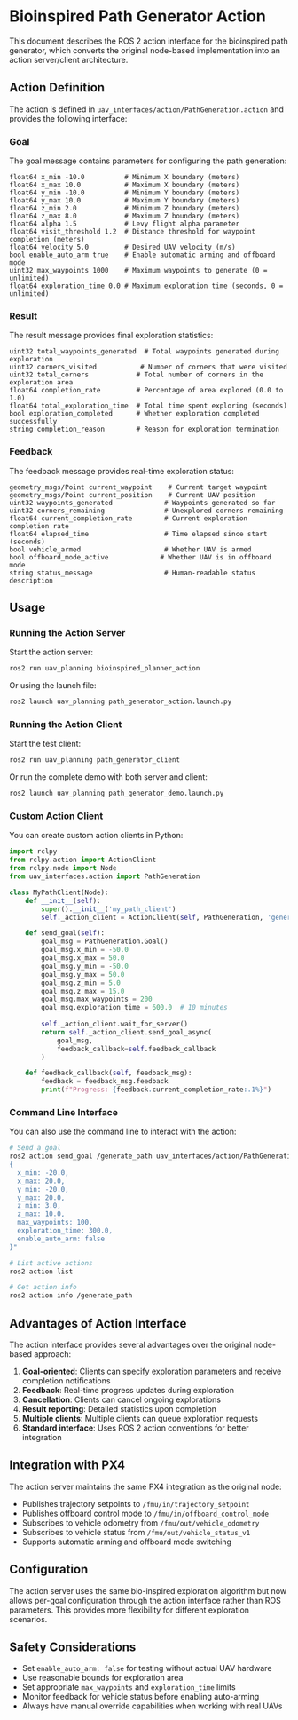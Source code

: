 # Bioinspired Path Generator Action

This document describes the ROS 2 action interface for the bioinspired path generator, which converts the original node-based implementation into an action server/client architecture.

## Action Definition

The action is defined in `uav_interfaces/action/PathGeneration.action` and provides the following interface:

### Goal

The goal message contains parameters for configuring the path generation:

```
float64 x_min -10.0          # Minimum X boundary (meters)
float64 x_max 10.0           # Maximum X boundary (meters)  
float64 y_min -10.0          # Minimum Y boundary (meters)
float64 y_max 10.0           # Maximum Y boundary (meters)
float64 z_min 2.0            # Minimum Z boundary (meters)
float64 z_max 8.0            # Maximum Z boundary (meters)
float64 alpha 1.5            # Levy flight alpha parameter
float64 visit_threshold 1.2  # Distance threshold for waypoint completion (meters)
float64 velocity 5.0         # Desired UAV velocity (m/s)
bool enable_auto_arm true    # Enable automatic arming and offboard mode
uint32 max_waypoints 1000    # Maximum waypoints to generate (0 = unlimited)
float64 exploration_time 0.0 # Maximum exploration time (seconds, 0 = unlimited)
```

### Result

The result message provides final exploration statistics:

```
uint32 total_waypoints_generated  # Total waypoints generated during exploration
uint32 corners_visited           # Number of corners that were visited
uint32 total_corners            # Total number of corners in the exploration area
float64 completion_rate         # Percentage of area explored (0.0 to 1.0)
float64 total_exploration_time  # Total time spent exploring (seconds)
bool exploration_completed      # Whether exploration completed successfully
string completion_reason        # Reason for exploration termination
```

### Feedback

The feedback message provides real-time exploration status:

```
geometry_msgs/Point current_waypoint    # Current target waypoint
geometry_msgs/Point current_position    # Current UAV position
uint32 waypoints_generated             # Waypoints generated so far
uint32 corners_remaining               # Unexplored corners remaining
float64 current_completion_rate        # Current exploration completion rate
float64 elapsed_time                   # Time elapsed since start (seconds)
bool vehicle_armed                     # Whether UAV is armed
bool offboard_mode_active             # Whether UAV is in offboard mode
string status_message                  # Human-readable status description
```

## Usage

### Running the Action Server

Start the action server:

```bash
ros2 run uav_planning bioinspired_planner_action
```

Or using the launch file:

```bash
ros2 launch uav_planning path_generator_action.launch.py
```

### Running the Action Client

Start the test client:

```bash
ros2 run uav_planning path_generator_client
```

Or run the complete demo with both server and client:

```bash
ros2 launch uav_planning path_generator_demo.launch.py
```

### Custom Action Client

You can create custom action clients in Python:

```python
import rclpy
from rclpy.action import ActionClient
from rclpy.node import Node
from uav_interfaces.action import PathGeneration

class MyPathClient(Node):
    def __init__(self):
        super().__init__('my_path_client')
        self._action_client = ActionClient(self, PathGeneration, 'generate_path')

    def send_goal(self):
        goal_msg = PathGeneration.Goal()
        goal_msg.x_min = -50.0
        goal_msg.x_max = 50.0
        goal_msg.y_min = -50.0
        goal_msg.y_max = 50.0
        goal_msg.z_min = 5.0
        goal_msg.z_max = 15.0
        goal_msg.max_waypoints = 200
        goal_msg.exploration_time = 600.0  # 10 minutes
        
        self._action_client.wait_for_server()
        return self._action_client.send_goal_async(
            goal_msg, 
            feedback_callback=self.feedback_callback
        )

    def feedback_callback(self, feedback_msg):
        feedback = feedback_msg.feedback
        print(f"Progress: {feedback.current_completion_rate:.1%}")
```

### Command Line Interface

You can also use the command line to interact with the action:

```bash
# Send a goal
ros2 action send_goal /generate_path uav_interfaces/action/PathGeneration "
{
  x_min: -20.0,
  x_max: 20.0,
  y_min: -20.0,
  y_max: 20.0,
  z_min: 3.0,
  z_max: 10.0,
  max_waypoints: 100,
  exploration_time: 300.0,
  enable_auto_arm: false
}"

# List active actions
ros2 action list

# Get action info
ros2 action info /generate_path
```

## Advantages of Action Interface

The action interface provides several advantages over the original node-based approach:

1. **Goal-oriented**: Clients can specify exploration parameters and receive completion notifications
2. **Feedback**: Real-time progress updates during exploration
3. **Cancellation**: Clients can cancel ongoing explorations
4. **Result reporting**: Detailed statistics upon completion
5. **Multiple clients**: Multiple clients can queue exploration requests
6. **Standard interface**: Uses ROS 2 action conventions for better integration

## Integration with PX4

The action server maintains the same PX4 integration as the original node:

- Publishes trajectory setpoints to `/fmu/in/trajectory_setpoint`
- Publishes offboard control mode to `/fmu/in/offboard_control_mode`
- Subscribes to vehicle odometry from `/fmu/out/vehicle_odometry`
- Subscribes to vehicle status from `/fmu/out/vehicle_status_v1`
- Supports automatic arming and offboard mode switching

## Configuration

The action server uses the same bio-inspired exploration algorithm but now allows per-goal configuration through the action interface rather than ROS parameters. This provides more flexibility for different exploration scenarios.

## Safety Considerations

- Set `enable_auto_arm: false` for testing without actual UAV hardware
- Use reasonable bounds for exploration area
- Set appropriate `max_waypoints` and `exploration_time` limits
- Monitor feedback for vehicle status before enabling auto-arming
- Always have manual override capabilities when working with real UAVs
